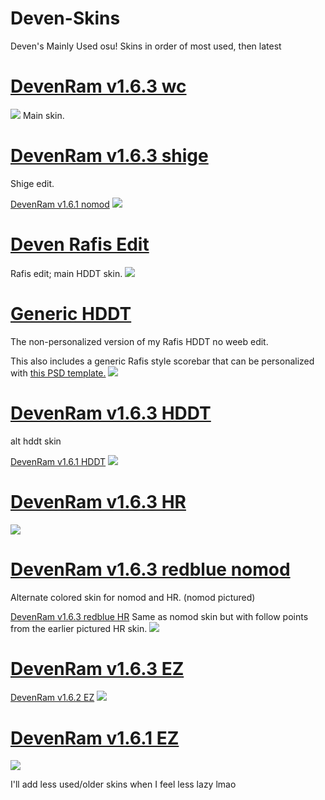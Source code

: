 # Deven-Skins
Deven's Mainly Used osu! Skins
in order of most used, then latest

# [DevenRam v1.6.3 wc](https://drive.google.com/uc?export=download&id=1XFJ1L14FAFSqLWy5ezJwpBizuEC8am3l)
![](https://osu.ppy.sh/ss/15415652/dfb1)
Main skin.

# [DevenRam v1.6.3 shige](https://drive.google.com/uc?export=download&id=1KxFhB1uOKEbq5gJYHhaOgbKHaSRo4S8x)
Shige edit.

[DevenRam v1.6.1 nomod](https://drive.google.com/u/0/uc?export=download&confirm=xOLR&id=1M4AzPxTjhNc6k_cOijlz_RCtppR6WtBE)
![](https://osu.ppy.sh/ss/15118197/199d)

# [Deven Rafis Edit](https://drive.google.com/uc?export=download&id=14fhcQ8-9ehcb0tcx_o2CPBcPLpQJxCVo)
Rafis edit; main HDDT skin.
![](https://osu.ppy.sh/ss/15180097/d712)

# [Generic HDDT](https://drive.google.com/uc?export=download&id=1FaAFZQozLmhfTD9uQW0CvIgv7p3-T9fH)
The non-personalized version of my Rafis HDDT no weeb edit.

This also includes a generic Rafis style scorebar that can be personalized with [this PSD template.](https://drive.google.com/uc?export=download&id=1b934NqrD43_Ifdo9wAi8a_d3gUy9i1kh)
![](https://osu.ppy.sh/ss/15180085/ea3d)

# [DevenRam v1.6.3 HDDT](https://drive.google.com/uc?export=download&id=1amnnPMXR4PBxtg8-_MLAEtWRtx16FkNQ)
alt hddt skin

[DevenRam v1.6.1 HDDT](https://drive.google.com/uc?export=download&id=1zNK4Tox60lKBL-jL8N5GTHMc1Dn-2sja)
![](https://osu.ppy.sh/ss/15118223/6ba3)

# [DevenRam v1.6.3 HR](https://drive.google.com/uc?export=download&id=1yxBVTOcP4WEFVLzvyQVev1_YiVU5JOWW)
![](https://osu.ppy.sh/ss/15180113/7bdf)

# [DevenRam v1.6.3 redblue nomod](https://drive.google.com/uc?export=download&id=1sZbzjfLVxnutiN3lR1PpAJQBG85s_jFS)
Alternate colored skin for nomod and HR. (nomod pictured)

[DevenRam v1.6.3 redblue HR](https://drive.google.com/uc?export=download&id=1XYcovLi9rwgbKw42n4-ebhjoSD97v91L) Same as nomod skin but with follow points from the earlier pictured HR skin.
![](https://osu.ppy.sh/ss/15180092/54c4)

# [DevenRam v1.6.3 EZ](https://drive.google.com/uc?export=download&id=1gC8ifvb_hQH5UBGevkJJiwuzOsgbvu8o)

[DevenRam v1.6.2 EZ](https://drive.google.com/u/0/uc?export=download&confirm=i2yz&id=1zA5KsWeR39LR0bngtHpsQw8WeYZJNERt)
![](https://osu.ppy.sh/ss/15128790/9d37)

# [DevenRam v1.6.1 EZ](https://drive.google.com/uc?export=download&id=1sZAn-8M16kGw6afqrKPwEf51RMuXsYDP)
![](https://osu.ppy.sh/ss/15118225/063c)

I'll add less used/older skins when I feel less lazy lmao
